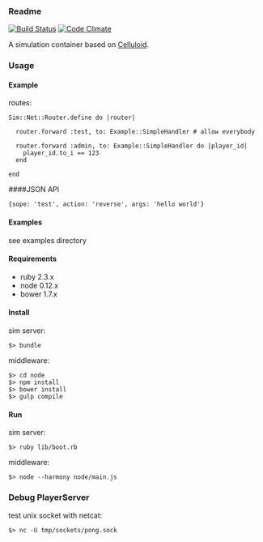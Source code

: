 ### Readme
[![Build Status](https://travis-ci.org/grrrisu/Simulator.svg?branch=master)](https://travis-ci.org/grrrisu/Simulator)
[![Code Climate](https://codeclimate.com/github/grrrisu/Simulator.png)](https://codeclimate.com/github/grrrisu/Simulator)

A simulation container based on [Celluloid](https://github.com/celluloid/celluloid).

### Usage

#### Example

routes:

```
Sim::Net::Router.define do |router|

  router.forward :test, to: Example::SimpleHandler # allow everybody

  router.forward :admin, to: Example::SimpleHandler do |player_id|
    player_id.to_i == 123
  end

end
```

####JSON API

```{sope: 'test', action: 'reverse', args: 'hello world'}```

#### Examples

see examples directory


#### Requirements

* ruby 2.3.x
* node 0.12.x
* bower 1.7.x

#### Install

sim server:

```$> bundle```

middleware:

```
$> cd node 
$> npm install
$> bower install
$> gulp compile
```

#### Run

sim server:

```$> ruby lib/boot.rb```

middleware:

```$> node --harmony node/main.js```



### Debug PlayerServer

test unix socket with netcat:

```$> nc -U tmp/sockets/pong.sock```
